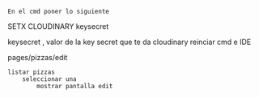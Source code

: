 

    En el cmd poner lo siguiente

SETX  CLOUDINARY  keysecret

keysecret , valor de la key secret que te da cloudinary
reinciar cmd e   IDE


pages/pizzas/edit

    listar pizzas 
        seleccionar una 
            mostrar pantalla edit 

